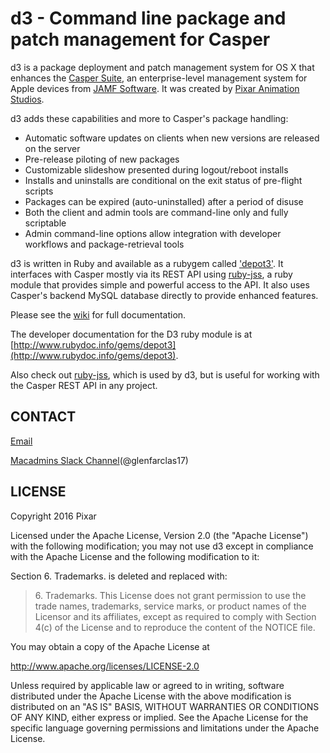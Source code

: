 # d3 - Command line package and patch management for Casper

d3 is a package deployment and patch management system for OS X that enhances the
[Casper Suite](http://www.jamfsoftware.com/products/casper-suite/), an enterprise-level management system for Apple devices from [JAMF Software](http://www.jamfsoftware.com/). It was created by [Pixar Animation Studios](http://www.pixar.com/).



d3 adds these capabilities and more to Casper's package handling:

* Automatic software updates on clients when new versions are released on the server
* Pre-release piloting of new packages
* Customizable slideshow presented during logout/reboot installs
* Installs and uninstalls are conditional on the exit status of pre-flight scripts
* Packages can be expired (auto-uninstalled) after a period of disuse
* Both the client and admin tools are command-line only and fully scriptable
* Admin command-line options allow integration with developer workflows and package-retrieval tools

d3 is written in Ruby and available as a rubygem called ['depot3'](https://rubygems.org/gems/depot3). It interfaces with Casper mostly via its REST API using [ruby-jss](https://github.com/PixarAnimationStudios/ruby-jss), a ruby module that provides simple and powerful access to the API. It also uses Casper's backend MySQL database directly to provide enhanced features.


Please see the [wiki](https://github.com/PixarAnimationStudios/depot3/wiki) for full documentation.

The developer documentation for the D3 ruby module is at [http://www.rubydoc.info/gems/depot3](http://www.rubydoc.info/gems/depot3).

Also check out [ruby-jss](https://github.com/PixarAnimationStudios/ruby-jss), which is used by d3, but is useful for working with the Casper REST API in any project.


## CONTACT

[Email](mailto:d3@pixar.com)

[Macadmins Slack Channel](https://macadmins.slack.com/messages/#d3/)(@glenfarclas17)

## LICENSE

Copyright 2016 Pixar

Licensed under the Apache License, Version 2.0 (the "Apache License")
with the following modification; you may not use d3 except in
compliance with the Apache License and the following modification to it:

Section 6. Trademarks. is deleted and replaced with:

> 6\. Trademarks. This License does not grant permission to use the trade names, trademarks, service marks, or product names of the Licensor and its affiliates, except as required to comply with Section 4(c) of the License and to reproduce the content of the NOTICE file.

You may obtain a copy of the Apache License at

   http://www.apache.org/licenses/LICENSE-2.0

Unless required by applicable law or agreed to in writing, software
distributed under the Apache License with the above modification is
distributed on an "AS IS" BASIS, WITHOUT WARRANTIES OR CONDITIONS OF ANY
KIND, either express or implied. See the Apache License for the specific
language governing permissions and limitations under the Apache License.
